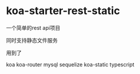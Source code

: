 # koa-starter-rest-static

一个简单的rest api项目

同时支持静态文件服务

用到了 

koa 
koa-router 
mysql 
sequelize 
koa-static 
typescript
